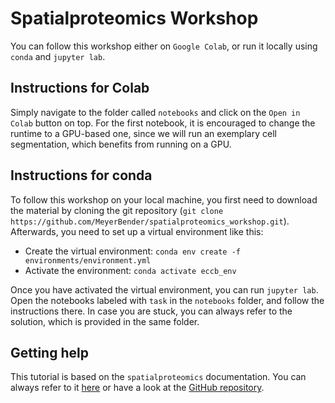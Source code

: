 # Spatialproteomics Workshop

You can follow this workshop either on `Google Colab`, or run it locally using `conda` and `jupyter lab`.

## Instructions for Colab
Simply navigate to the folder called `notebooks` and click on the `Open in Colab` button on top.
For the first notebook, it is encouraged to change the runtime to a GPU-based one, since we will run an exemplary cell segmentation, which benefits from running on a GPU.

## Instructions for conda
To follow this workshop on your local machine, you first need to download the material by cloning the git repository (`git clone https://github.com/MeyerBender/spatialproteomics_workshop.git`). 
Afterwards, you need to set up a virtual environment like this:

- Create the virtual environment: `conda env create -f environments/environment.yml`
- Activate the environment: `conda activate eccb_env`

Once you have activated the virtual environment, you can run `jupyter lab`. Open the notebooks labeled with `task` in the `notebooks` folder, and follow the instructions there. In case you are stuck, you can always refer to the solution, which is provided in the same folder.

## Getting help
This tutorial is based on the `spatialproteomics` documentation. You can always refer to it [here](https://sagar87.github.io/spatialproteomics/notebooks/ExampleWorkflow.html#) or have a look at the [GitHub repository](https://github.com/sagar87/spatialproteomics).
